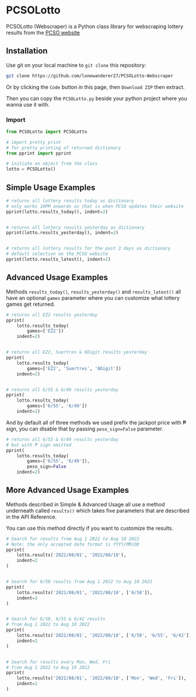 # PCSOLotto

PCSOLotto (Webscraper) is a Python class library for webscraping lottery results from the [PCSO website](https://www.pcso.gov.ph/SearchLottoResult.aspx)

## Installation

Use git on your local machine to `git clone` this repository:
```bash
git clone https://github.com/lonewanderer27/PCSOLotto-Webscraper
```

Or by clicking the `Code` button in this page, then `Download ZIP` then extract.

Then you can copy the `PCSOLotto.py` beside your python project where you wanna use it with.

### Import

```python
from PCSOLotto import PCSOLotto

# import pretty print
# for pretty printing of returned dictionary 
from pprint import pprint 

# initiate an object from the class
lotto = PCSOLotto()
```

## Simple Usage Examples

```python
# returns all lottery results today as dictionary
# only works 10PM onwards as that is when PCSO updates their website
pprint(lotto.results_today(), indent=2)


# returns all lottery results yesterday as dictionary
pprint(lotto.results_yesterday(), indent=2)


# returns all lottery results for the past 3 days as dictionary
# default selection on the PCSO website
pprint(lotto.results_latest(), indent=2)
```

## Advanced Usage Examples

Methods `results_today()`, `results_yesterday()` and `results_latest()` all have an optional `games` parameter where you can customize what lottery games get returned.

```python
# returns all EZ2 results yesterday
pprint(
    lotto.results_today(
        games=['EZ2'])
    indent=2)


# returns all EZ2, Suertres & 6Digit results yesterday
pprint(
    lotto.results_today(
        games=['EZ2', 'Suertres', '6Digit'])
    indent=2)


# returns all 6/55 & 6/49 results yesterday
pprint(
    lotto.results_today(
        games=['6/55', '6/49'])
    indent=2)
```

And by default all of three methods we used prefix the jackpot price with ₱ sign, you can disable that by passing `peso_sign=False` parameter.

```python
# returns all 6/55 & 6/49 results yesterday
# but with ₱ sign omitted
pprint(
    lotto.results_today(
        games=['6/55', '6/49']),
        peso_sign=False
    indent=2)
```

## More Advanced Usage Examples

Methods described in Simple & Advanced Usage all use a method underneath called `results()` which takes five parameters that are described in the API Reference.

You can use this method directly if you want to customize the results.

```python
# Search for results from Aug 1 2022 to Aug 10 2022
# Note: the only accepted date format is YYYY/MM/DD
pprint(
    lotto.results('2022/08/01', '2022/08/10'),
    indent=2
)


# Search for 6/58 results from Aug 1 2022 to Aug 10 2022
pprint(
    lotto.results('2022/08/01', '2022/08/10', ['6/58']),
    indent=2
)


# Search for 6/58, 6/55 & 6/42 results
# from Aug 1 2022 to Aug 10 2022
pprint(
    lotto.results('2022/08/01', '2022/08/10', ['6/58', '6/55', '6/42']),
    indent=2
)


# Search for results every Mon, Wed, Fri
# from Aug 1 2022 to Aug 10 2022
pprint(
    lotto.results('2022/08/01', '2022/08/10', ['Mon', 'Wed', 'Fri']),
    indent=2
)
```
